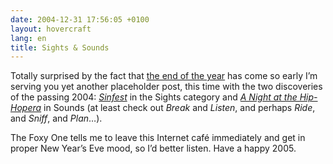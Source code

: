 ```yaml
---
date: 2004-12-31 17:56:05 +0100
layout: hovercraft
lang: en
title: Sights & Sounds
---
```


Totally surprised by the fact that [the end of the year](/hovercraft/the-end-of-the-year.png 'Tuesday’s Non Sequitur') has come so early I’m serving you yet another placeholder post, this time with the two discoveries of the passing 2004: <cite>[Sinfest](http://sinfest.net/ 'dig through the archives, please do')</cite> in the Sights category and <cite>[A Night at the Hip-Hopera](http://waxy.org/archive/2004/09/23/kleptone.shtml 'at Waxy.org')</cite> in Sounds (at least check out <cite>Break</cite> and <cite>Listen</cite>, and perhaps <cite>Ride</cite>, and <cite>Sniff</cite>, and <cite>Plan</cite>…).

The Foxy One tells me to leave this Internet café immediately and get in proper New Year’s Eve mood, so I’d better listen. Have a happy 2005.
